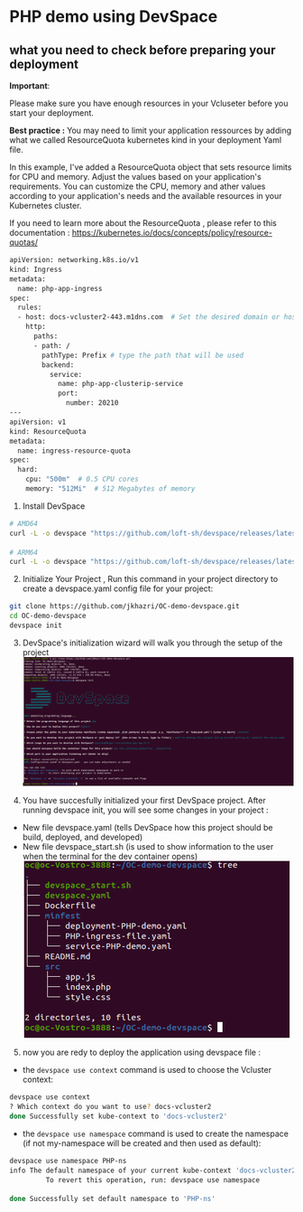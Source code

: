 # PHP demo using DevSpace
## what you need to check before preparing your deployment

**Important**: 

Please make sure you have enough resources in your Vcluseter before you start your deployment.

**Best practice :** 
You may need to limit your application ressources by adding what we called ResourceQuota kubernetes kind in your deployment Yaml file.

In this example, I've added a ResourceQuota object that sets resource limits for CPU and memory. Adjust the values based on your application's requirements. You can customize the CPU, memory and ather values according to your application's needs and the available resources in your Kubernetes cluster.

If you need to learn more about the ResourceQuota , please refer to this documentation : https://kubernetes.io/docs/concepts/policy/resource-quotas/

```bash
apiVersion: networking.k8s.io/v1
kind: Ingress
metadata:
  name: php-app-ingress
spec:
  rules:
  - host: docs-vcluster2-443.m1dns.com  # Set the desired domain or hostname here
    http:
      paths:
      - path: /
        pathType: Prefix # type the path that will be used
        backend:
          service:
            name: php-app-clusterip-service
            port:
              number: 20210
---
apiVersion: v1
kind: ResourceQuota
metadata:
  name: ingress-resource-quota
spec:
  hard:
    cpu: "500m"  # 0.5 CPU cores
    memory: "512Mi"  # 512 Megabytes of memory

```
1. Install DevSpace
```bash
# AMD64
curl -L -o devspace "https://github.com/loft-sh/devspace/releases/latest/download/devspace-linux-amd64" && sudo install -c -m 0755 devspace /usr/local/bin

# ARM64
curl -L -o devspace "https://github.com/loft-sh/devspace/releases/latest/download/devspace-linux-arm64" && sudo install -c -m 0755 devspace /usr/local/bin
```
2.    Initialize Your Project , Run this command in your project directory to create a devspace.yaml config file for your project:
```bash
git clone https://github.com/jkhazri/OC-demo-devspace.git
cd OC-demo-devspace
devspace init
```
3. DevSpace's initialization wizard will walk you through the setup of the project
![Alt Text](https://github.com/jkhazri/OC-demo-devspace/blob/main/images/dev-space05.png)


4. You have succesfully initialized your first DevSpace project.
   After running devspace init, you will see some changes in your project :
- New file devspace.yaml (tells DevSpace how this project should be build, deployed, and developed)
- New file devspace_start.sh (is used to show information to the user when the terminal for the dev container opens)  
![Alt Text](https://github.com/jkhazri/OC-demo-devspace/blob/main/images/tree.png)

5. now you are redy to deploy the application using devspace file :
- the ```devspace use context``` command is used to choose the Vcluster context:
   
```bash
devspace use context
? Which context do you want to use? docs-vcluster2
done Successfully set kube-context to 'docs-vcluster2'
```
- the ```devspace use namespace``` command is used to create the namespace (if not my-namespace will be created and then used as default):
  
```bash
devspace use namespace PHP-ns
info The default namespace of your current kube-context 'docs-vcluster2' has been updated to 'PHP-ns'
         To revert this operation, run: devspace use namespace 

done Successfully set default namespace to 'PHP-ns'
```


